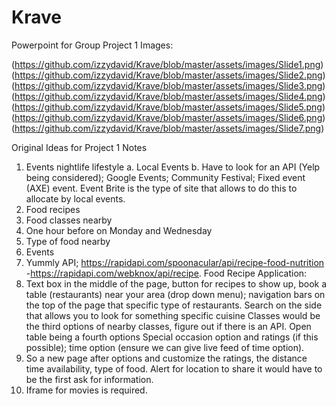 # Krave

Powerpoint for Group Project 1 Images: 

(https://github.com/izzydavid/Krave/blob/master/assets/images/Slide1.png)
(https://github.com/izzydavid/Krave/blob/master/assets/images/Slide2.png)
(https://github.com/izzydavid/Krave/blob/master/assets/images/Slide3.png)
(https://github.com/izzydavid/Krave/blob/master/assets/images/Slide4.png)
(https://github.com/izzydavid/Krave/blob/master/assets/images/Slide5.png)
(https://github.com/izzydavid/Krave/blob/master/assets/images/Slide6.png)
(https://github.com/izzydavid/Krave/blob/master/assets/images/Slide7.png)

Original Ideas for Project 1 Notes
1.	Events nightlife lifestyle 
a.	Local Events
b.	Have to look for an API (Yelp being considered); Google Events; Community Festival; Fixed event (AXE) event. Event Brite is the type of site that allows to do this to allocate by local events. 
2.	Food recipes
3.	Food classes nearby 
4.	One hour before on Monday and Wednesday 
5.	Type of food nearby 
6.	Events 
7.	Yummly API; https://rapidapi.com/spoonacular/api/recipe-food-nutrition  -https://rapidapi.com/webknox/api/recipe. 
Food Recipe Application: 
1.	Text box in the middle of the page, button for recipes to show up, book a table (restaurants) near your area (drop down menu); navigation bars on the top of the page that specific type of restaurants. Search on the side that allows you to look for something specific cuisine Classes would be the third options of nearby classes, figure out if there is an API. Open table being a fourth options Special occasion option and ratings (if this possible); time option (ensure we can give live feed of time option). 
2.	So a new page after options and customize the ratings, the distance time availability, type of food. Alert for location to share it would have to be the first ask for information. 
3.	Iframe for movies is required. 
